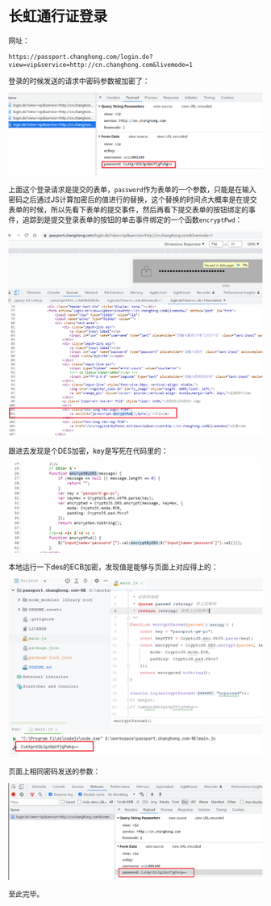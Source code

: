 # 长虹通行证登录

网址：

```
https://passport.changhong.com/login.do?view=vip&service=http://cn.changhong.com&livemode=1
```

登录的时候发送的请求中密码参数被加密了：

![image-20221222020417953](README.assets/image-20221222020417953.png)

上面这个登录请求是提交的表单，`password`作为表单的一个参数，只能是在输入密码之后通过JS计算加密后的值进行的替换，这个替换的时间点大概率是在提交表单的时候，所以先看下表单的提交事件，然后再看下提交表单的按钮绑定的事件，追踪到是提交登录表单的按钮的单击事件绑定的一个函数`encryptPwd`： 

![image-20221222020356780](README.assets/image-20221222020356780.png)

跟进去发现是个DES加密，key是写死在代码里的： 

![image-20221222020320693](README.assets/image-20221222020320693.png)

本地运行一下des的ECB加密，发现值是能够与页面上对应得上的：

![image-20230102230120557](README.assets/image-20230102230120557.png)

页面上相同密码发送的参数：

![image-20230102230204912](README.assets/image-20230102230204912.png)

至此完毕。 

